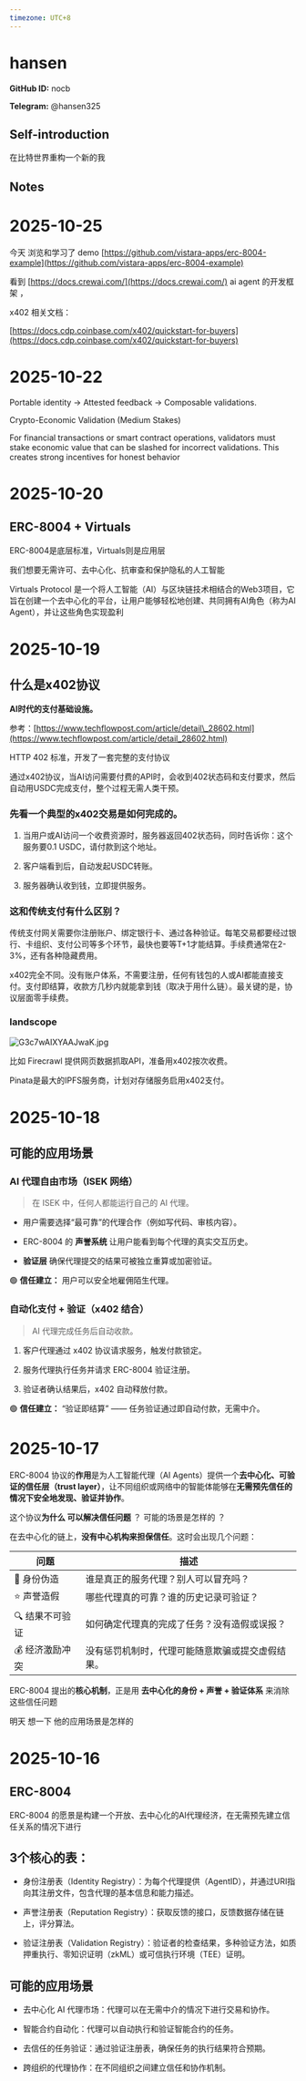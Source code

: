 ```yaml
---
timezone: UTC+8
---
```


# hansen

**GitHub ID:** nocb

**Telegram:** @hansen325

## Self-introduction

在比特世界重构一个新的我

## Notes

<!-- Content_START -->
# 2025-10-25
<!-- DAILY_CHECKIN_2025-10-25_START -->
今天 浏览和学习了 demo [https://github.com/vistara-apps/erc-8004-example](https://github.com/vistara-apps/erc-8004-example)

看到 [https://docs.crewai.com/](https://docs.crewai.com/) ai agent 的开发框架 ，

x402 相关文档：

[https://docs.cdp.coinbase.com/x402/quickstart-for-buyers](https://docs.cdp.coinbase.com/x402/quickstart-for-buyers)
<!-- DAILY_CHECKIN_2025-10-25_END -->

# 2025-10-22
<!-- DAILY_CHECKIN_2025-10-22_START -->


Portable identity → Attested feedback → Composable validations.

Crypto-Economic Validation (Medium Stakes)

For financial transactions or smart contract operations, validators must stake economic value that can be slashed for incorrect validations. This creates strong incentives for honest behavior
<!-- DAILY_CHECKIN_2025-10-22_END -->

# 2025-10-20
<!-- DAILY_CHECKIN_2025-10-20_START -->



## ERC-8004 + Virtuals

ERC-8004是底层标准，Virtuals则是应用层

我们想要无需许可、去中心化、抗审查和保护隐私的人工智能

Virtuals Protocol 是一个将人工智能（AI）与区块链技术相结合的Web3项目，它旨在创建一个去中心化的平台，让用户能够轻松地创建、共同拥有AI角色（称为AI Agent），并让这些角色实现盈利
<!-- DAILY_CHECKIN_2025-10-20_END -->

# 2025-10-19
<!-- DAILY_CHECKIN_2025-10-19_START -->




## 什么是x402协议

**AI时代的支付基础设施。**

参考：[https://www.techflowpost.com/article/detail\_28602.html](https://www.techflowpost.com/article/detail_28602.html)

HTTP 402 标准，开发了一套完整的支付协议

通过x402协议，当AI访问需要付费的API时，会收到402状态码和支付要求，然后自动用USDC完成支付，整个过程无需人类干预。

### 先看一个典型的x402交易是如何完成的。

1.  当用户或AI访问一个收费资源时，服务器返回402状态码，同时告诉你：这个服务要0.1 USDC，请付款到这个地址。
    
2.  客户端看到后，自动发起USDC转账。
    
3.  服务器确认收到钱，立即提供服务。
    

### 这和传统支付有什么区别？

传统支付网关需要你注册账户、绑定银行卡、通过各种验证。每笔交易都要经过银行、卡组织、支付公司等多个环节，最快也要等T+1才能结算。手续费通常在2-3%，还有各种隐藏费用。

x402完全不同。没有账户体系，不需要注册，任何有钱包的人或AI都能直接支付。支付即结算，收款方几秒内就能拿到钱（取决于用什么链）。最关键的是，协议层面零手续费。

### landscope

![G3c7wAIXYAAJwaK.jpg](https://raw.githubusercontent.com/IntensiveCoLearning/trustless-agents/main/assets/nocb/images/2025-10-19-1760879415197-G3c7wAIXYAAJwaK.jpg)

比如 Firecrawl 提供网页数据抓取API，准备用x402按次收费。

Pinata是最大的IPFS服务商，计划对存储服务启用x402支付。
<!-- DAILY_CHECKIN_2025-10-19_END -->

# 2025-10-18
<!-- DAILY_CHECKIN_2025-10-18_START -->





## 可能的应用场景

### AI 代理自由市场（ISEK 网络）

> 在 ISEK 中，任何人都能运行自己的 AI 代理。

-   用户需要选择“最可靠”的代理合作（例如写代码、审核内容）。
    
-   ERC-8004 的 **声誉系统** 让用户能看到每个代理的真实交互历史。
    
-   **验证层** 确保代理提交的结果可被独立重算或加密验证。
    

🟢 **信任建立：** 用户可以安全地雇佣陌生代理。

### 自动化支付 + 验证（x402 结合）

> AI 代理完成任务后自动收款。

1.  客户代理通过 x402 协议请求服务，触发付款锁定。
    
2.  服务代理执行任务并请求 ERC-8004 验证注册。
    
3.  验证者确认结果后，x402 自动释放付款。
    

🟢 **信任建立：** “验证即结算” —— 任务验证通过即自动付款，无需中介。
<!-- DAILY_CHECKIN_2025-10-18_END -->

# 2025-10-17
<!-- DAILY_CHECKIN_2025-10-17_START -->






ERC-8004 协议的**作用**是为人工智能代理（AI Agents）提供一个**去中心化、可验证的信任层（trust layer）**，让不同组织或网络中的智能体能够在**无需预先信任的情况下安全地发现、验证并协作**。

这个协议**为什么 可以解决信任问题** ？ 可能的场景是怎样的 ？

在去中心化的链上，**没有中心机构来担保信任**。这时会出现几个问题：

| 问题 | 描述 |
| --- | --- |
| 🧠 身份伪造 | 谁是真正的服务代理？别人可以冒充吗？ |
| ⭐ 声誉造假 | 哪些代理真的可靠？谁的历史记录可验证？ |
| 🔍 结果不可验证 | 如何确定代理真的完成了任务？没有造假或误报？ |
| 💰 经济激励冲突 | 没有惩罚机制时，代理可能随意欺骗或提交虚假结果。 |

ERC-8004 提出的**核心机制**，正是用 **去中心化的身份 + 声誉 + 验证体系** 来消除这些信任问题

明天 想一下 他的应用场景是怎样的
<!-- DAILY_CHECKIN_2025-10-17_END -->

# 2025-10-16
<!-- DAILY_CHECKIN_2025-10-16_START -->







## ERC-8004

ERC-8004 的愿景是构建一个开放、去中心化的AI代理经济，在无需预先建立信任关系的情况下进行

## 3个核心的表：

-   身份注册表（Identity Registry）：为每个代理提供（AgentID），并通过URI指向其注册文件，包含代理的基本信息和能力描述。
    
-   声誉注册表（Reputation Registry）：获取反馈的接口，反馈数据存储在链上，评分算法。
    
-   验证注册表（Validation Registry）：验证者的检查结果，多种验证方法，如质押重执行、零知识证明（zkML）或可信执行环境（TEE）证明。
    

## 可能的应用场景

-   去中心化 AI 代理市场：代理可以在无需中介的情况下进行交易和协作。
    
-   智能合约自动化：代理可以自动执行和验证智能合约的任务。
    
-   去信任的任务验证：通过验证注册表，确保任务的执行结果符合预期。
    
-   跨组织的代理协作：在不同组织之间建立信任和协作机制。
<!-- DAILY_CHECKIN_2025-10-16_END -->
<!-- Content_END -->
